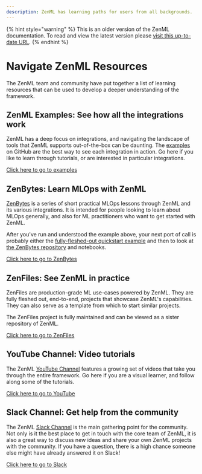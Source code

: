 ```yaml
---
description: ZenML has learning paths for users from all backgrounds.
---
```


{% hint style="warning" %}
This is an older version of the ZenML documentation. To read and view the latest version please [visit this up-to-date URL](https://docs.zenml.io).
{% endhint %}


# Navigate ZenML Resources

The ZenML team and community have put together a list of learning resources that can be used to develop a 
deeper understanding of the framework.

## ZenML Examples: See how all the integrations work

ZenML has a deep focus on integrations, and navigating the landscape of tools that ZenML supports out-of-the-box 
can be daunting. The [examples](https://github.com/zenml-io/zenml/tree/main/examples) on GitHub are the best way 
to see each integration in action. Go here if you like to learn through tutorials, or are interested in particular integrations.

[Click here to go to examples](https://github.com/zenml-io/zenml/tree/main/examples)

## ZenBytes: Learn MLOps with ZenML

[ZenBytes](https://github.com/zenml-io/zenbytes) is a series of short practical
MLOps lessons through ZenML and its various integrations. It is intended for
people looking to learn about MLOps generally, and also for ML practitioners who
want to get started with ZenML.

After you've run and understood the example above, your next port of call
is probably either the [fully-fleshed-out quickstart
example](https://github.com/zenml-io/zenml/tree/main/examples/quickstart) and
then to look at [the ZenBytes repository](https://github.com/zenml-io/zenbytes)
and notebooks.

[Click here to go to ZenBytes](https://github.com/zenml-io/zenbytes)

## ZenFiles: See ZenML in practice

ZenFiles are production-grade ML use-cases powered by ZenML. They are fully
fleshed out, end-to-end, projects that showcase ZenML's capabilities. They can
also serve as a template from which to start similar projects.

The ZenFiles project is fully maintained and can be viewed as a sister
repository of ZenML. 

[Click here to go to ZenFiles](https://github.com/zenml-io/zenfiles)

## YouTube Channel: Video tutorials 

The ZenML [YouTube Channel](https://www.youtube.com/channel/UCi79n61eV2sVyYxJOqk\_bMw) features a growing set of videos that take you through the entire framework. Go here if you are a visual learner, and follow along some of the tutorials.

[Click here to go to YouTube](https://www.youtube.com/channel/UCi79n61eV2sVyYxJOqk\_bMw)

## Slack Channel: Get help from the community 

The ZenML [Slack Channel](https://zenml.io/slack-invite) is the main gathering point for the community. Not only is it the best place to get in touch with the core team of ZenML, it is also a great way to discuss new ideas and share your own ZenML projects with the community. If you have a question, there is a high chance someone else might have already answered it on Slack!

[Click here to go to Slack](https://zenml.io/slack-invite)
